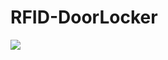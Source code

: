 # RFID-DoorLocker
![](https://github.com/lwxyl/RFID-DoorLocker/blob/master/SystemFlowChart_v0.1.png"SystemFlowChart_v0.1")
